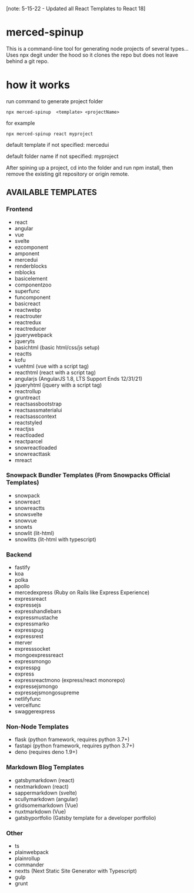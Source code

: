 [note: 5-15-22 - Updated all React Templates to React 18]

# merced-spinup

This is a command-line tool for generating node projects of several types...
Uses npx degit under the hood so it clones the repo but does not leave behind a git repo.

# how it works

run command to generate project folder

```
npx merced-spinup  <template> <projectName>
```

for example

```
npx merced-spinup react myproject
```

default template if not specified: mercedui

default folder name if not specified: myproject

After spining up a project, cd into the folder and run npm install, then remove the existing git repository or origin remote.

## AVAILABLE TEMPLATES

### Frontend

- react
- angular
- vue
- svelte
- ezcomponent
- amponent
- mercedui
- renderblocks
- mblocks
- basicelement
- componentzoo
- superfunc
- funcomponent
- basicreact
- reactwebp
- reactrouter
- reactredux
- reactreducer
- jquerywebpack
- jqueryts
- basichtml (basic html/css/js setup)
- reactts
- kofu
- vuehtml (vue with a script tag)
- reacthtml (react with a script tag)
- angularjs (AngularJS 1.8, LTS Support Ends 12/31/21)
- jqueryhtml (jquery with a script tag)
- reactrollup
- gruntreact
- reactsassbootstrap
- reactsassmaterialui
- reactsasscontext
- reactstyled
- reactjss
- reactloaded
- reactparcel
- snowreactloaded
- snowreacttask
- mreact

### Snowpack Bundler Templates (From Snowpacks Official Templates)

- snowpack
- snowreact
- snowreactts
- snowsvelte
- snowvue
- snowts
- snowlit (lit-html)
- snowlitts (lit-html with typescript)

### Backend

- fastify
- koa
- polka
- apollo
- mercedexpress (Ruby on Rails like Express Experience)
- expressreact
- expressejs
- expresshandlebars
- expressmustache
- expressmarko
- expresspug
- expressrest
- merver
- expresssocket
- mongoexpressreact
- expressmongo
- expresspg
- express
- expressreactmono (express/react monorepo)
- expressejsmongo
- expressejsmongosupreme
- netlifyfunc
- vercelfunc
- swaggerexpress

### Non-Node Templates

- flask (python framework, requires python 3.7+)
- fastapi (python framework, requires python 3.7+)
- deno (requires deno 1.9+)

### Markdown Blog Templates

- gatsbymarkdown (react)
- nextmarkdown (react)
- sappermarkdown (svelte)
- scullymarkdown (angular)
- gridsomemarkdown (Vue)
- nuxtmarkdown (Vue)
- gatsbyportfolio (Gatsby template for a developer portfolio)

### Other

- ts
- plainwebpack
- plainrollup
- commander
- nextts (Next Static Site Generator with Typescript)
- gulp
- grunt

